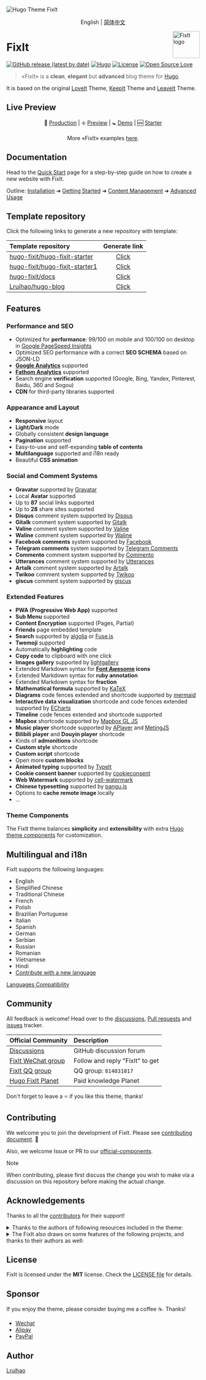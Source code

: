 <!-- markdownlint-disable-file MD033 MD041 -->
![Hugo Theme FixIt](https://fixit.lruihao.cn/images/apple-devices-preview.png)

<div align="center">English | <a href="README.zh-cn.md">简体中文</a></div>

<a title="FixIt website" href="https://fixit.lruihao.cn"><img align="right" alt="FixIt logo" width="70" height="70" src="https://avatars.githubusercontent.com/u/110414864?s=200&v=4"></a>

# FixIt

[![GitHub release (latest by date)](https://img.shields.io/github/v/release/hugo-fixit/FixIt?style=flat)](https://github.com/hugo-fixit/FixIt/releases)
[![Hugo](https://img.shields.io/badge/Hugo-%5E0.132.0-ff4088?style=flat&logo=hugo)](https://gohugo.io/)
[![License](https://img.shields.io/github/license/hugo-fixit/FixIt?style=flat)](/LICENSE)
[![Open Source Love](https://badges.frapsoft.com/os/v1/open-source.svg?v=103)](https://github.com/hugo-fixit/FixIt)

> «FixIt» is a **clean**, **elegant** but **advanced** blog theme for [Hugo](https://gohugo.io/).

It is based on the original [LoveIt](https://github.com/dillonzq/LoveIt) Theme, [KeepIt](https://github.com/Fastbyte01/KeepIt) Theme and [LeaveIt](https://github.com/liuzc/LeaveIt) Theme.

## Live Preview

<p align="center">
  💟 <a href="https://fixit.lruihao.cn">Production</a> | ❇️ <a href="https://pre.fixit.lruihao.cn">Preview</a> | 🚼 <a href="https://demo.fixit.lruihao.cn">Demo</a> | 🆕 <a href="https://hugo-fixit.github.io/hugo-fixit-starter/">Starter</a>
<br>
<br>
  More «FixIt» examples <a href="https://fixit.lruihao.cn/showcase/">here</a>.
</p>

## Documentation

Head to the [Quick Start](https://fixit.lruihao.cn/documentation/getting-started/quick-start/) page for a step-by-step guide on how to create a new website with FixIt.

Outline: [Installation](https://fixit.lruihao.cn/documentation/installation/) ➜ [Getting Started](https://fixit.lruihao.cn/documentation/getting-started/) ➜ [Content Management](https://fixit.lruihao.cn/documentation/content-management/) ➜ [Advanced Usage](https://fixit.lruihao.cn/documentation/advanced/)

## Template repository

Click the following links to generate a new repository with template:

| Template repository                        | Generate link                  |
| :----------------------------------------- | :----------------------------: |
| [hugo-fixit/hugo-fixit-starter][starter]   | [Click][starter:generate]      |
| [hugo-fixit/hugo-fixit-starter1][starter1] | [Click][starter1:generate]     |
| [hugo-fixit/docs][docs]                    | [Click][docs:generate]         |
| [Lruihao/hugo-blog][lruihao-blog]          | [Click][lruihao-blog:generate] |

[starter]: https://github.com/hugo-fixit/hugo-fixit-starter
[starter:generate]: https://github.com/hugo-fixit/hugo-fixit-starter/generate
[starter1]: https://github.com/hugo-fixit/hugo-fixit-starter1
[starter1:generate]: https://github.com/hugo-fixit/hugo-fixit-starter1/generate
[docs]: https://github.com/hugo-fixit/docs
[docs:generate]: https://github.com/hugo-fixit/docs/generate
[lruihao-blog]: https://github.com/Lruihao/hugo-blog
[lruihao-blog:generate]: https://github.com/Lruihao/hugo-blog/generate

<!-- ## Why choose FixIt -->

## Features

### Performance and SEO

- Optimized for **performance**: 99/100 on mobile and 100/100 on desktop in [Google PageSpeed Insights](https://developers.google.com/speed/pagespeed/insights)
- Optimized SEO performance with a correct **SEO SCHEMA** based on JSON-LD
- **[Google Analytics](https://analytics.google.com/analytics)** supported
- **[Fathom Analytics](https://usefathom.com/)** supported
- Search engine **verification** supported (Google, Bing, Yandex, Pinterest, Baidu, 360 and Sogou)
- **CDN** for third-party libraries supported

### Appearance and Layout

- **Responsive** layout
- **Light/Dark** mode
- Globally consistent **design language**
- **Pagination** supported
- Easy-to-use and self-expanding **table of contents**
- **Multilanguage** supported and i18n ready
- Beautiful **CSS animation**

### Social and Comment Systems

- **Gravatar** supported by [Gravatar](https://gravatar.com)
- Local **Avatar** supported
- Up to **87** social links supported
- Up to **28** share sites supported
- **Disqus** comment system supported by [Disqus](https://disqus.com)
- **Gitalk** comment system supported by [Gitalk](https://github.com/gitalk/gitalk)
- **Valine** comment system supported by [Valine](https://valine.js.org/)
- **Waline** comment system supported by [Waline](https://waline.js.org/)
- **Facebook comments** system supported by [Facebook](https://developers.facebook.com/docs/plugins/comments/)
- **Telegram comments** system supported by [Telegram Comments](https://comments.app/)
- **Commento** comment system supported by [Commento](https://commento.io/)
- **Utterances** comment system supported by [Utterances](https://utteranc.es/)
- **Artalk** comment system supported by [Artalk](https://artalk.js.org/)
- **Twikoo** comment system supported by [Twikoo](https://twikoo.js.org/)
- **giscus** comment system supported by [giscus](https://giscus.app/)

### Extended Features

- **PWA (Progressive Web App)** supported
- **Sub Menu** supported
- **Content Encryption** supported (Pages, Partial)
- **Friends** page embedded template
- **Search** supported by [algolia](https://www.algolia.com/) or [Fuse.js](https://fusejs.io/)
- **Twemoji** supported
- Automatically **highlighting** code
- **Copy code** to clipboard with one click
- **Images gallery** supported by [lightgallery](https://github.com/sachinchoolur/lightgallery)
- Extended Markdown syntax for **[Font Awesome](https://fontawesome.com/) icons**
- Extended Markdown syntax for **ruby annotation**
- Extended Markdown syntax for **fraction**
- **Mathematical formula** supported by [KaTeX](https://katex.org/)
- **Diagrams** code fences extended and shortcode supported by [mermaid](https://github.com/knsv/mermaid)
- **Interactive data visualization** shortcode and code fences extended supported by [ECharts](https://echarts.apache.org/)
- **Timeline** code fences extended and shortcode supported
- **Mapbox** shortcode supported by [Mapbox GL JS](https://docs.mapbox.com/mapbox-gl-js)
- **Music player** shortcode supported by [APlayer](https://github.com/MoePlayer/APlayer) and [MetingJS](https://github.com/metowolf/MetingJS)
- **Bilibili player** and **Douyin player** shortcode
- Kinds of **admonitions** shortcode
- **Custom style** shortcode
- **Custom script** shortcode
- Open more **custom blocks**
- **Animated typing** supported by [TypeIt](https://typeitjs.com/)
- **Cookie consent banner** supported by [cookieconsent](https://github.com/osano/cookieconsent)
- **Web Watermark** supported by [cell-watermark](https://github.com/Lruihao/watermark)
- **Chinese typesetting** supported by [pangu.js](https://github.com/vinta/pangu.js)
- Options to **cache remote image** locally
- ...

### Theme Components

The FixIt theme balances **simplicity** and **extensibility** with extra [Hugo theme components](https://fixit.lruihao.cn/components/) for customization.

## Multilingual and i18n

FixIt supports the following languages:

- English
- Simplified Chinese
- Traditional Chinese
- French
- Polish
- Brazilian Portuguese
- Italian
- Spanish
- German
- Serbian
- Russian
- Romanian
- Vietnamese
- Hindi
- [Contribute with a new language](https://github.com/hugo-fixit/FixIt/pulls)

[Languages Compatibility](https://fixit.lruihao.cn/documentation/basics/#language-compatibility)

## Community

All feedback is welcome! Head over to the [discussions][discussions], [Pull requests][pulls] and [issues][issues] tracker.

| Official Community          | Description                     |
| :-------------------------- | :------------------------------ |
| [Discussions][discussions]  | GitHub discussion forum         |
| [FixIt WeChat group][wx-mp] | Follow and reply "FixIt" to get |
| [FixIt QQ group][qq-group]  | QQ group: `814031017`           |
| [Hugo FixIt Planet][zsxq]   | Paid knowledge Planet           |

Don't forget to leave a ⭐️ if you like this theme, thanks!

[discussions]: https://github.com/hugo-fixit/FixIt/discussions
[pulls]: https://github.com/hugo-fixit/FixIt/pulls
[issues]: https://github.com/hugo-fixit/FixIt/issues
[qq-group]: https://qm.qq.com/cgi-bin/qm/qr?k=awbwdTtSQ_-H5QGzeJxdWgv6JMbNehNM&jump_from=webapi
[zsxq]: https://t.zsxq.com/GgKEW
[wx-mp]: https://lruihao.cn/images/qr-wx-mp.webp

## Contributing

We welcome you to join the development of FixIt. Please see [contributing document](CONTRIBUTING.md). 🤗

Also, we welcome Issue or PR to our [official-components](https://github.com/hugo-fixit).

> [!note]
> When contributing, please first discuss the change you wish to make via a discussion on this repository before making the actual change.

## Acknowledgements

Thanks to all the [contributors](https://github.com/hugo-fixit/FixIt/graphs/contributors) for their support!

<details>
<summary>Thanks to the authors of following resources included in the theme:</summary>

- [normalize.css](https://github.com/necolas/normalize.css)
- [Font Awesome](https://fontawesome.com/)
- [Simple Icons](https://github.com/simple-icons/simple-icons)
- [Animate.css](https://daneden.github.io/animate.css/)
- [autocomplete-js](https://github.com/algolia/autocomplete)
- [algoliasearch](https://github.com/algolia/algoliasearch-client-javascript)
- [Fuse.js](https://fusejs.io/)
- [object-fit-images](https://github.com/fregante/object-fit-images)
- [Twemoji](https://github.com/twitter/twemoji)
- [emoji-data](https://github.com/iamcal/emoji-data)
- [lightgallery](https://github.com/sachinchoolur/lightgallery)
- [Sharer.js](https://github.com/ellisonleao/sharer.js)
- [TypeIt](https://typeitjs.com/)
- [KaTeX](https://katex.org/)
- [mermaid](https://github.com/mermaid-js/mermaid)
- [ECharts](https://echarts.apache.org/)
- [Mapbox GL JS](https://docs.mapbox.com/mapbox-gl-js)
- [APlayer](https://github.com/MoePlayer/APlayer)
- [MetingJS](https://github.com/metowolf/MetingJS)
- [Gitalk](https://github.com/gitalk/gitalk)
- [Valine](https://valine.js.org/)
- [cookieconsent](https://github.com/osano/cookieconsent)
- [cell-watermark](https://github.com/Lruihao/watermark)
- [不蒜子](http://busuanzi.ibruce.info/)
- [Vercount](https://github.com/EvanNotFound/vercount)
- [pangu.js](https://github.com/vinta/pangu.js)
- [Artalk](https://artalk.js.org/)
- [Waline](https://waline.js.org/)
- [Twikoo](https://twikoo.js.org/)
- [github-corners](https://github.com/tholman/github-corners)
- [giscus](https://giscus.app/)
- [crypto-js](https://github.com/brix/crypto-js)
- [pace](https://github.com/CodeByZach/pace)
- [xxhash-wasm](https://github.com/jungomi/xxhash-wasm)

</details>

<details>
<summary>The FixIt also draws on some features of the following projects, and thanks to their authors as well:</summary>

- [DoIt](https://github.com/HEIGE-PCloud/DoIt)
- [NexT](https://github.com/next-theme/hexo-theme-next)

</details>

## License

FixIt is licensed under the **MIT** license. Check the [LICENSE file](LICENSE) for details.

## Sponsor

If you enjoy the theme, please consider buying me a coffee ☕️. Thanks!

- [Wechat](images/wechatpay.jpg)
- [Alipay](images/alipay.jpg)
- [PayPal](https://paypal.me/Lruihao)

## Author

[Lruihao](https://github.com/Lruihao "Follow me on GitHub")
